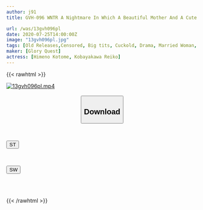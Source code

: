```yaml
---
author: j91
title: GVH-096 WNTR A Nightmare In Which A Beautiful Mother And A Cute Sister Proud Of Their Seniors Who Are Terribly Dirty To Women Are Made Sex Toys Reiko Kobayakawa / Kotome Himeno

url: /was/13gvh096pl
date: 2020-07-25T14:00:00Z
image: "13gvh096pl.jpg"
tags: [Old Releases,Censored, Big tits, Cuckold, Drama, Married Woman, Sister]
maker: [Glory Quest]
actress: [Himeno Kotome, Kobayakawa Reiko]
---
```



{{< rawhtml >}}

<div class="video" data-videoid="K0o9gpRom0I0X3x">
    <a href="javascript:;">
        <img src="/was/13gvh096pl/13gvh096pl.jpg" width="WIDTH" height="HEIGHT" alt="13gvh096pl.mp4" loading="lazy">
    </a>
</div>

<script type="text/javascript" src="https://j91.asia/asset/on-demand-st.js"></script>

<br>
  <link rel="stylesheet" href="https://j91.asia/asset/bs5.css">
  
  <center>
  <button class="btn btn-primary" type="button" data-bs-toggle="collapse" data-bs-target=".multi-collapse" aria-expanded="false" aria-controls="multiCollapseExample1 multiCollapseExample2"><h2>Download</h2></button></center>
</p>
<div class="row">
  <div class="col">
    <div class="collapse multi-collapse" id="multiCollapseExample1">
      <div class="card card-body">
	      	      <br>
<div class="buttons">  
<p><a href="https://streamtape.to/v/K0o9gpRom0I0X3x" target="_blank"><button class="btn-hover color-3"><i class="fa fa-download"></i> ST</button></a></p></div>
    </div>
  </div>
</div>
  <div class="col">
    <div class="collapse multi-collapse" id="multiCollapseExample2">
      <div class="card card-body">
	      <br>
<div class="buttons">
<p><a href="https://cdnwish.com/tg0tmflykezz" target="_blank"><button class="btn-hover color-2"><i class="fa fa-download"></i> SW</button></a></p></div>
<br><br>
      </div>
    </div>
  </div>
</div>

{{< /rawhtml >}}